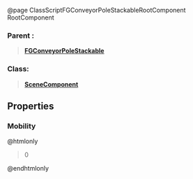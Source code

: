 @page ClassScriptFGConveyorPoleStackableRootComponent RootComponent
### Parent :
<b><a href="_class_script_f_g_conveyor_pole_stackable.html"><blockquote>FGConveyorPoleStackable</blockquote></a></b>
### Class:
<b><a href="_class_script_scene_component.html"><blockquote>SceneComponent</blockquote></a></b>
## Properties
### Mobility
@htmlonly
<blockquote>0</blockquote>
@endhtmlonly

